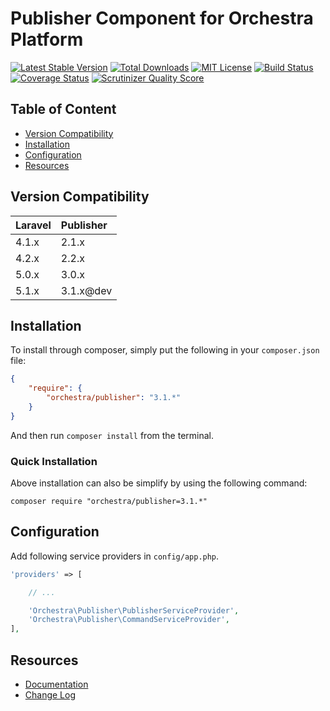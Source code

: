 Publisher Component for Orchestra Platform
==============

[![Latest Stable Version](https://img.shields.io/github/release/orchestral/publisher.svg?style=flat)](https://packagist.org/packages/orchestra/publisher)
[![Total Downloads](https://img.shields.io/packagist/dt/orchestra/publisher.svg?style=flat)](https://packagist.org/packages/orchestra/publisher)
[![MIT License](https://img.shields.io/packagist/l/orchestra/publisher.svg?style=flat)](https://packagist.org/packages/orchestra/publisher)
[![Build Status](https://img.shields.io/travis/orchestral/publisher/master.svg?style=flat)](https://travis-ci.org/orchestral/publisher)
[![Coverage Status](https://img.shields.io/coveralls/orchestral/publisher/master.svg?style=flat)](https://coveralls.io/r/orchestral/publisher?branch=master)
[![Scrutinizer Quality Score](https://img.shields.io/scrutinizer/g/orchestral/publisher/master.svg?style=flat)](https://scrutinizer-ci.com/g/orchestral/publisher/)

## Table of Content

* [Version Compatibility](#version-compatibility)
* [Installation](#installation)
* [Configuration](#configuration)
* [Resources](#resources)

## Version Compatibility

Laravel    | Publisher
:----------|:----------
 4.1.x     | 2.1.x
 4.2.x     | 2.2.x
 5.0.x     | 3.0.x
 5.1.x     | 3.1.x@dev

## Installation

To install through composer, simply put the following in your `composer.json` file:

```json
{
	"require": {
		"orchestra/publisher": "3.1.*"
	}
}
```

And then run `composer install` from the terminal.

### Quick Installation

Above installation can also be simplify by using the following command:

    composer require "orchestra/publisher=3.1.*"

## Configuration

Add following service providers in `config/app.php`.

```php
'providers' => [

	// ...

	'Orchestra\Publisher\PublisherServiceProvider',
    'Orchestra\Publisher\CommandServiceProvider',
],
```

## Resources

* [Documentation](http://orchestraplatform.com/docs/latest/components/publisher)
* [Change Log](http://orchestraplatform.com/docs/latest/components/publisher/changes#v3-1)
